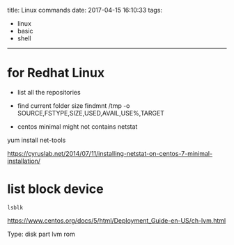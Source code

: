 title: Linux commands
date: 2017-04-15 16:10:33
tags:
- linux
- basic
- shell
---

# for Redhat Linux

* list all the repositories



* find current folder size
findmnt /tmp -o SOURCE,FSTYPE,SIZE,USED,AVAIL,USE%,TARGET


* centos minimal might not contains netstat

yum install net-tools

https://cyruslab.net/2014/07/11/installing-netstat-on-centos-7-minimal-installation/



# list block device

```shell
lsblk
```
https://www.centos.org/docs/5/html/Deployment_Guide-en-US/ch-lvm.html

Type:
disk
part
lvm
rom
